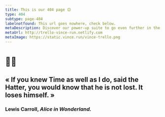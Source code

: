 ```yaml
---
title: This is our 404 page 😊
type: 404
subtype: page-404
labelnotfound: This url goes nowhere, check below.
metaDescription: Discover our power-up suite to go even further in the management of your projects with Trello.
metaUrl: http://trello-vince-run.netlify.com
metaImage: https://static.vince.run/vince-trello.png
---
```

# 🐰⏰
## «  If you knew Time as well as I do, said the Hatter, you would know that he is not lost. It loses himself. »
### Lewis Carroll, *Alice in Wonderland.*
